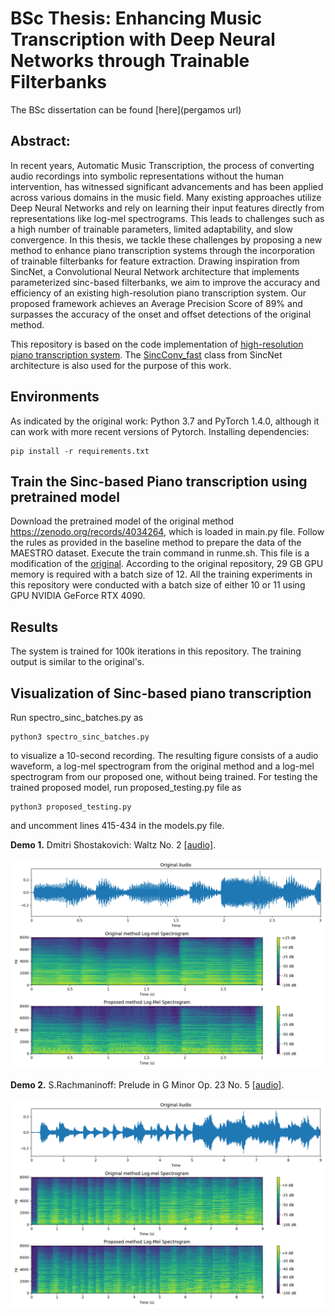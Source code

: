 # BSc Thesis: Enhancing Music Transcription with Deep Neural Networks through Trainable Filterbanks

The BSc dissertation can be found [here](pergamos url)

## Abstract: 
In recent years, Automatic Music Transcription, the process of converting audio recordings
into symbolic representations without the human intervention, has witnessed significant
advancements and has been applied across various domains in the music field. Many
existing approaches utilize Deep Neural Networks and rely on learning their input features
directly from representations like log-mel spectrograms. This leads to challenges such as
a high number of trainable parameters, limited adaptability, and slow convergence. In this
thesis, we tackle these challenges by proposing a new method to enhance piano transcription
systems through the incorporation of trainable filterbanks for feature extraction.
Drawing inspiration from SincNet, a Convolutional Neural Network architecture that implements
parameterized sinc-based filterbanks, we aim to improve the accuracy and efficiency
of an existing high-resolution piano transcription system. Our proposed framework
achieves an Average Precision Score of 89% and surpasses the accuracy of the onset
and offset detections of the original method.

This repository is based on the code implementation of [high-resolution piano transcription system](https://github.com/bytedance/piano_transcription).
The [SincConv_fast](https://github.com/mravanelli/SincNet/blob/master/dnn_models.py) class from SincNet architecture is also used for the purpose of this work.

## Environments
As indicated by the original work: Python 3.7 and PyTorch 1.4.0, although it can work with more recent versions of Pytorch.
Installing dependencies:
```
pip install -r requirements.txt
```

## Train the Sinc-based Piano transcription using pretrained model
Download the pretrained model of the original method https://zenodo.org/records/4034264, which is loaded in main.py file.
Follow the rules as provided in the baseline method to prepare the data of the MAESTRO dataset.
Execute the train command in runme.sh. This file is a modification of the [original](https://github.com/bytedance/piano_transcription/blob/master/runme.sh).
According to the original repository, 29 GB GPU memory is required with a batch size of 12. All the training experiments in this repository were conducted with a batch size of either 10 or 11 using GPU NVIDIA GeForce RTX
4090.

## Results
The system is trained for 100k iterations in this repository. The training output is similar to the original's.

## Visualization of Sinc-based piano transcription

Run spectro_sinc_batches.py as 
``` 
python3 spectro_sinc_batches.py
```
to visualize a 10-second recording. The resulting figure consists of a audio waveform, a log-mel spectrogram from the original method and a log-mel spectrogram from our proposed one, without being trained. For testing the trained proposed model, run proposed_testing.py file as 
```
python3 proposed_testing.py
```
and uncomment lines 415-434 in the models.py file.

**Demo 1.**  Dmitri Shostakovich: Waltz No. 2 [[audio]](resources/waltz.mp3).

<img src="resources/proposed.png">

**Demo 2.**  S.Rachmaninoff: Prelude in G Minor Op. 23 No. 5 [[audio]](resources/rach_cut.mp3).

<img src="resources/proposed_rach.png">
